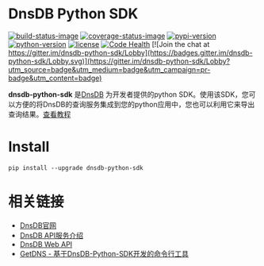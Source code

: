 # DnsDB Python SDK

[![build-status-image]][travis]
[![coverage-status-image]][codecov]
[![pypi-version]][pypi]
[![python-version]][pypi]
[![license]][pypi]
[![Code Health](https://landscape.io/github/dnsdb-team/dnsdb-python-sdk/master/landscape.svg?style=flat)](https://landscape.io/github/dnsdb-team/dnsdb-python-sdk/master)
[![Join the chat at https://gitter.im/dnsdb-python-sdk/Lobby](https://badges.gitter.im/dnsdb-python-sdk/Lobby.svg)](https://gitter.im/dnsdb-python-sdk/Lobby?utm_source=badge&utm_medium=badge&utm_campaign=pr-badge&utm_content=badge)

**dnsdb-python-sdk** 是[DnsDB](https://dnsdb.io) 为开发者提供的python SDK。使用该SDK，您可以方便的将DnsDB的查询服务集成到您的python应用中，您也可以利用它来导出查询结果。[查看教程](https://github.com/dnsdb-team/dnsdb-python-sdk/wiki/Tutorials)

# Install

```shell
pip install --upgrade dnsdb-python-sdk
```

# 相关链接
* [DnsDB官网](https://dnsdb.io)
* [DnsDB API服务介绍](https://dnsdb.io/apiservice)
* [DnsDB Web API](https://dnsdb.io/apidoc/)
* [GetDNS - 基于DnsDB-Python-SDK开发的命令行工具](https://getdns.dnsdb.io)

[build-status-image]: https://img.shields.io/travis/dnsdb-team/dnsdb-python-sdk/master.svg
[travis]: https://travis-ci.org/dnsdb-team/dnsdb-python-sdk
[coverage-status-image]: https://img.shields.io/codecov/c/github/dnsdb-team/dnsdb-python-sdk/master.svg
[codecov]: http://codecov.io/github/dnsdb-team/dnsdb-python-sdk?branch=master
[pypi-version]: https://img.shields.io/pypi/v/dnsdb-python-sdk.svg
[pypi]: https://pypi.python.org/pypi/dnsdb-python-sdk
[python-version]: https://img.shields.io/pypi/pyversions/dnsdb-python-sdk.svg
[license]: https://img.shields.io/pypi/l/dnsdb-python-sdk.svg
